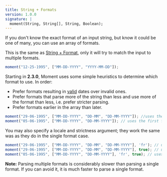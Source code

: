 ```yaml
---
title: String + Formats
version: 1.0.0
signature: |
  moment(String, String[], String, Boolean);
---
```



If you don't know the exact format of an input string, but know it could be one of many, you can use an array of formats.

This is the same as [String + Format](#/parsing/string-format/), only it will try to match the input to multiple formats.

```javascript
moment("12-25-1995", ["MM-DD-YYYY", "YYYY-MM-DD"]);
```

Starting in **2.3.0**, Moment uses some simple heuristics to determine which format to use. In order:

 * Prefer formats resulting in [valid](#/parsing/is-valid/) dates over invalid ones.
 * Prefer formats that parse more of the string than less and use more of the format than less, i.e. prefer stricter parsing.
 * Prefer formats earlier in the array than later.

```javascript
moment("29-06-1995", ["MM-DD-YYYY", "DD-MM", "DD-MM-YYYY"]); //uses the last format
moment("05-06-1995", ["MM-DD-YYYY", "DD-MM-YYYY"]); // uses the first format
```

You may also specify a locale and strictness argument; they work the same was as they do in the single format case.

```javascript
moment("29-06-1995", ["MM-DD-YYYY", "DD-MM", "DD-MM-YYYY"], 'fr'); // uses 'fr' locale
moment("29-06-1995", ["MM-DD-YYYY", "DD-MM", "DD-MM-YYYY"], true); // uses strict parsing
moment("05-06-1995", ["MM-DD-YYYY", "DD-MM-YYYY"], 'fr', true); // uses 'fr' locale and strict parsing
```

**Note:** Parsing multiple formats is considerably slower than parsing a single format. If you can avoid it, it is much faster to parse a single format.
